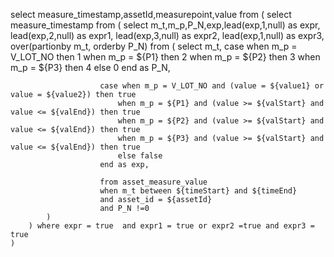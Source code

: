 select measure_timestamp,assetId,measurepoint,value from
    (
    select measure_timestamp from
        (
        select m_t,m_p,P_N,exp,lead(exp,1,null) as expr,
                               lead(exp,2,null) as expr1,
                               lead(exp,3,null) as expr2,
                               lead(exp,1,null) as expr3,
                              over(partionby m_t, orderby P_N) from
            (
            select m_t, case when m_p = V_LOT_NO then 1
                            when m_p = ${P1} then 2
                            when m_p = ${P2} then 3
                            when m_p = ${P3} then 4
                            else 0
                        end as P_N,
                        
                        case when m_p = V_LOT_NO and (value = ${value1} or value = ${value2}) then true
                            when m_p = ${P1} and (value >= ${valStart} and value <= ${valEnd}) then true
                            when m_p = ${P2} and (value >= ${valStart} and value <= ${valEnd}) then true
                            when m_p = ${P3} and (value >= ${valStart} and value <= ${valEnd}) then true
                            else false
                        end as exp,

                        from asset_measure_value
                        when m_t between ${timeStart} and ${timeEnd}
                        and asset_id = ${assetId}  
                        and P_N !=0
            )         
        ) where expr = true  and expr1 = true or expr2 =true and expr3 = true      
    ) 